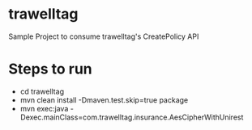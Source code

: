 # trawelltag
Sample Project to consume trawelltag's CreatePolicy API

# Steps to run
* cd trawelltag
* mvn clean install -Dmaven.test.skip=true package
* mvn exec:java -Dexec.mainClass=com.trawelltag.insurance.AesCipherWithUnirest
